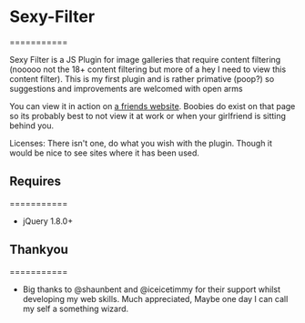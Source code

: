 # Sexy-Filter
===========

Sexy Filter is a JS Plugin for image galleries that require content filtering (nooooo not the 18+ content filtering but more of a hey I need to view this content filter). This is my first plugin and is rather primative (poop?) so suggestions and improvements are welcomed with open arms

You can view it in action on [a friends website](http://sarahameliamodel.com/portfolio/). Boobies do exist on that page so its probably best to not view it at work or when your girlfriend is sitting behind you.

Licenses: There isn't one, do what you wish with the plugin. Though it would be nice to see sites where it has been used.

## Requires
===========
* jQuery 1.8.0+

## Thankyou
===========
* Big thanks to @shaunbent and @iceicetimmy for their support whilst developing my web skills. Much appreciated, Maybe one day I can call my self a something wizard.
